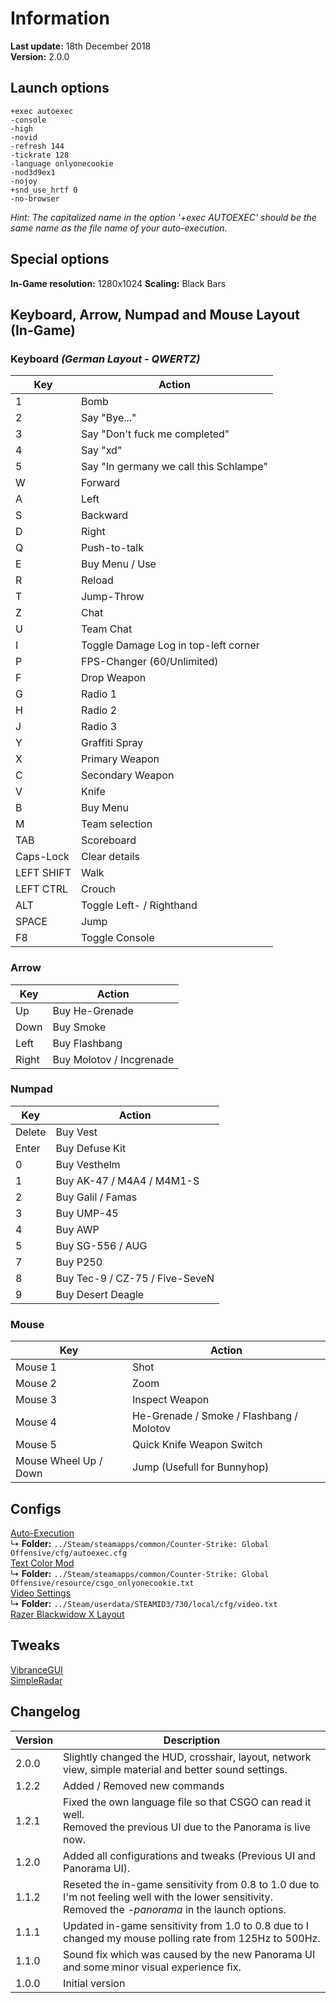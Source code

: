 # Information
**Last update:** 18th December 2018  
**Version:** 2.0.0  

## Launch options
```
+exec autoexec 
-console 
-high 
-novid 
-refresh 144 
-tickrate 128 
-language onlyonecookie 
-nod3d9ex1 
-nojoy 
+snd_use_hrtf 0 
-no-browser
```
*Hint: The capitalized name in the option '+exec AUTOEXEC' should be the same name as the file name of your auto-execution.*  

## Special options
**In-Game resolution:** 1280x1024 
**Scaling:** Black Bars 

## Keyboard, Arrow, Numpad and Mouse Layout (In-Game)
### Keyboard *(German Layout - QWERTZ)*
Key | Action
--- | ---
1 | Bomb
2 | Say "Bye..."
3 | Say "Don't fuck me completed"
4 | Say "xd"
5 | Say "In germany we call this Schlampe"
W | Forward
A | Left
S | Backward
D | Right
Q | Push-to-talk
E | Buy Menu / Use
R | Reload
T | Jump-Throw
Z | Chat
U | Team Chat
I | Toggle Damage Log in top-left corner
P | FPS-Changer (60/Unlimited)
F | Drop Weapon
G | Radio 1
H | Radio 2
J | Radio 3
Y | Graffiti Spray
X | Primary Weapon
C | Secondary Weapon
V | Knife
B | Buy Menu
M | Team selection
TAB | Scoreboard
Caps-Lock | Clear details
LEFT SHIFT | Walk
LEFT CTRL | Crouch
ALT | Toggle Left- / Righthand
SPACE | Jump
F8 | Toggle Console

### Arrow
Key | Action
--- | ---
Up | Buy He-Grenade
Down | Buy Smoke
Left | Buy Flashbang
Right | Buy Molotov / Incgrenade

### Numpad
Key | Action
--- | ---
Delete | Buy Vest
Enter | Buy Defuse Kit
0 | Buy Vesthelm
1 | Buy AK-47 / M4A4 / M4M1-S
2 | Buy Galil / Famas
3 | Buy UMP-45
4 | Buy AWP
5 | Buy SG-556 / AUG
7 | Buy P250
8 | Buy Tec-9 / CZ-75 / Five-SeveN
9 | Buy Desert Deagle

### Mouse
Key | Action
--- | ---
Mouse 1 | Shot
Mouse 2 | Zoom
Mouse 3 | Inspect Weapon
Mouse 4 | He-Grenade / Smoke / Flashbang / Molotov 
Mouse 5 | Quick Knife Weapon Switch
Mouse Wheel Up / Down | Jump (Usefull for Bunnyhop)

## Configs
[Auto-Execution](https://github.com/OnlyOneCookie/Game-Configurations/blob/master/Files/CSGO/autoexec.cfg)  
↳ **Folder:** `../Steam/steamapps/common/Counter-Strike: Global Offensive/cfg/autoexec.cfg`  
[Text Color Mod](https://github.com/OnlyOneCookie/Game-Configurations/blob/master/Files/CSGO/csgo_onlyonecookie.txt)  
↳ **Folder:** `../Steam/steamapps/common/Counter-Strike: Global Offensive/resource/csgo_onlyonecookie.txt`  
[Video Settings](https://github.com/OnlyOneCookie/Game-Configurations/blob/master/Files/CSGO/video.txt)  
↳ **Folder:** `../Steam/userdata/STEAMID3/730/local/cfg/video.txt`  
[Razer Blackwidow X Layout](https://github.com/OnlyOneCookie/Game-Configurations/blob/master/Files/csgo.RazerSynapse)

## Tweaks
[VibranceGUI](https://vibrancegui.com/)  
[SimpleRadar](http://simpleradar.com/)

## Changelog
Version | Description
--- | ---
2.0.0 | Slightly changed the HUD, crosshair, layout, network view, simple material and better sound settings.
1.2.2 | Added / Removed new commands
1.2.1 | Fixed the own language file so that CSGO can read it well.</br>Removed the previous UI due to the Panorama is live now.
1.2.0 | Added all configurations and tweaks (Previous UI and Panorama UI).
1.1.2 | Reseted the in-game sensitivity from 0.8 to 1.0 due to I'm not feeling well with the lower sensitivity.</br>Removed the *-panorama* in the launch options.
1.1.1 | Updated in-game sensitivity from 1.0 to 0.8 due to I changed my mouse polling rate from 125Hz to 500Hz.
1.1.0 | Sound fix which was caused by the new Panorama UI and some minor visual experience fix.
1.0.0 | Initial version
